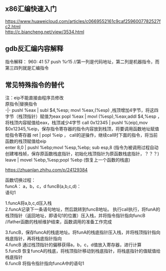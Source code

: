 ## x86汇编快速入门 ##   
https://www.huaweicloud.com/articles/c0669552161c9caf2596007782527fc2.html  
http://c.biancheng.net/view/3534.html  

## gdb反汇编内容解释 ##  

指令解释：
    960:   41 57                   push   %r15
    //第一列是代码地址，第二列是机器指令，而第三四列就是汇编指令  

## 常见特殊指令的替代 ##  

注：eip不能直接由程序员修改  
原指令|替换指令  
-|-
pushl %eax | subl $4,%esp; movl %eax,(%esp)  ,栈顶增加4字节，将这四字节（栈顶指针）赋值为eax
popl %eax | movl (%esp),%eax;addl $4,%esp ，将栈顶内容赋值给eax，栈顶减少4字节
call 0x12345 | pushl %(eip),mov $0x12345,%eip，保存指令寄存器的指令内容放到栈顶，将要调用函数地址赋值给指令寄存器
ret | popl %eip ， call的逆操作，继续call时下面的指令，将当前函数的栈顶赋值给eip    
enter 8,0 | pushl %ebp;movl %esp,%ebp; sub esp,8 (指令为被调用过程自动创建堆栈帧，保存原函数栈底指针，初始化栈顶指针为原函数栈底指针，？？？)    
leave | movel %ebp,%esp;popl %ebp (恢复上一个函数的栈底)


https://zhuanlan.zhihu.com/p/24129384


函数切换过程：  
funcA：
    a，b，c，d
    funcB(a,b,c,d)：  
    语句1
    
1.funcA将a,b,c,d压入栈  
2.funcA记录下一条语句地址，然后跳转到funcB地址。 执行call执行，将funA的栈顶指针（返回地址，即语句1的位置）压入栈，并将指令指针指向funcB     
//father函数的栈帧维护结束，函数调用的准备工作完成    

3.funcB，保存funcA的栈底地址。将funA的栈底指针压入栈，并将栈顶指针指向栈底指针，再将栈底指针指向  
4.funcB 通过栈顶指针的偏移获得a，b，c，d值放入寄存器，进行计算  
5.funcB 恢复funcA的栈底，将栈顶指针移动到栈底指针，将栈底指针的值赋值给栈底指针  
6.funcB 将指令指针指向funcA中的语句1
